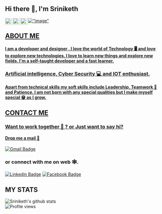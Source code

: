 
## Hi there 👋, I'm Sriniketh

<a href="https://www.facebook.com/sriniketh28/" target="_blank">
  <img align="left" alt="Sriniketh Muppaneni's Facebook" width="22px" src="https://cdn.jsdelivr.net/npm/simple-icons@v3/icons/facebook.svg" />
</a>
<a href="https://www.linkedin.com/in/sriniketh-muppaneni-8b0b3417b/" target="_blank">
  <img align="left" alt="Sriniketh Muppaneni's Linkdein" width="22px" src="https://cdn.jsdelivr.net/npm/simple-icons@v3/icons/linkedin.svg" />
</a>
<a href="https://medium.com/@sriniketh28" target="_blank">
  <img align="left" alt="Sriniketh Muppaneni's Medium" width="22px" src="https://cdn.jsdelivr.net/npm/simple-icons@v3/icons/medium.svg" />

<img align=“center” src="https://i.postimg.cc/Bbmg0Csx/github.png" alt=“image” width=“100%”/>

## ABOUT ME 

#### I am a developer and designer . I love the world of Technology 🖥 and love to explore new technologies. I love to learn new things and explore new fields. I'm a self-taught developer and a fast learner.

### Artificial intelligence, Cyber Security 💻 and IOT enthusiast.

#### Apart from technical skills my soft skills include Leadership, Teamwork 🤝 and Patience. I am not born with any special qualities but I make myself special 😁 as I grow.

## CONTACT ME

### Want to work together 🤝 ? or Just want to say hi? 

#### Drop me a mail 📩 
[![Gmail Badge](https://img.shields.io/badge/-sriniketh28@gmail.com-c14438?style=flat-square&logo=Gmail&logoColor=white&link=mailto:sriniketh@gmail.com)](mailto:sriniketh28@gmail.com) 
### or connect with me on web 🕸.
[![Linkedin Badge](https://img.shields.io/badge/SrinikethMuppaneni-blue?style=flat-square&logo=Linkedin&logoColor=white&link=https://www.linkedin.com/in/sriniketh-muppaneni-8b0b3417b/)](https://www.linkedin.com/in/sriniketh-muppaneni-8b0b3417b/)
[![Facebook Badge](https://img.shields.io/badge/SriNiketh-3A549E?style=flat-square&logo=Facebook&logoColor=white&link=https://www.facebook.com/sriniketh28/)](https://www.facebook.com/sriniketh28/)

## MY STATS

![Sriniketh's github stats](https://github-readme-stats.vercel.app/api?username=sriniketh28&show_icons=true&theme=highcontrast)
<br>
![Profile views](https://gpvc.arturio.dev/sriniketh28)
